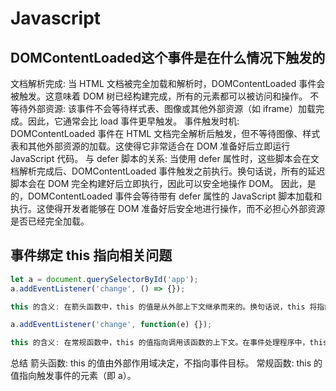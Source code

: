 # Javascript

## DOMContentLoaded这个事件是在什么情况下触发的

文档解析完成: 当 HTML 文档被完全加载和解析时，DOMContentLoaded 事件会被触发。这意味着 DOM 树已经构建完成，所有的元素都可以被访问和操作。
不等待外部资源: 该事件不会等待样式表、图像或其他外部资源（如 iframe）加载完成。因此，它通常会比 load 事件更早触发。
事件触发时机: DOMContentLoaded 事件在 HTML 文档完全解析后触发，但不等待图像、样式表和其他外部资源的加载。这使得它非常适合在 DOM 准备好后立即运行 JavaScript 代码。
与 defer 脚本的关系: 当使用 defer 属性时，这些脚本会在文档解析完成后、DOMContentLoaded 事件触发之前执行。换句话说，所有的延迟脚本会在 DOM 完全构建好后立即执行，因此可以安全地操作 DOM。
因此，是的，DOMContentLoaded 事件会等待带有 defer 属性的 JavaScript 脚本加载和执行。这使得开发者能够在 DOM 准备好后安全地进行操作，而不必担心外部资源是否已经完全加载。

## 事件绑定 this 指向相关问题

``` javascript
let a = document.querySelectorById('app');
a.addEventListener('change', () => {});

this 的含义: 在箭头函数中，this 的值是从外部上下文继承而来的。换句话说，this 将指向定义箭头函数时的上下文，而不是事件目标（即触发事件的元素）。因此，如果在这个箭头函数内部使用 this，它将指向包含该代码的作用域（例如，可能是全局对象或包含该代码的其他对象）。
```

``` javascript
a.addEventListener('change', function(e) {});

this 的含义: 在常规函数中，this 的值指向调用该函数的上下文。在事件处理程序中，this 通常指向触发事件的元素，即在这个例子中是 a（即 #app 元素）。因此，在这个函数内部使用 this 时，它将引用触发 change 事件的元素。
```

总结
箭头函数: this 的值由外部作用域决定，不指向事件目标。
常规函数: this 的值指向触发事件的元素（即 a）。
